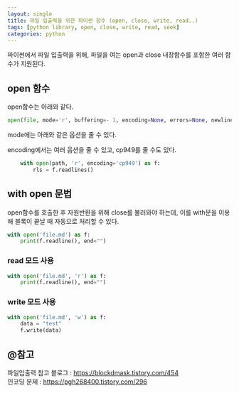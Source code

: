 ```yaml
---
layout: single
title: 파일 입출력을 위한 파이썬 함수 (open, close, write, read..)
tags: [python library, open, close, write, read, seek]
categories: python
---
```


파이썬에서 파일 입출력을 위해, 파일을 여는 open과 close 내장함수를 포함한 여러 함수가 지원된다.   


## open 함수

open함수는 아래와 같다.
```python
open(file, mode='r', buffering=- 1, encoding=None, errors=None, newline=None, closefd=True, opener=None)
```

mode에는 아래와 같은 옵션을 줄 수 있다.
  


encoding에서는 여러 옵션을 줄 수 있고, cp949를 줄 수도 있다.
```python
    with open(path, 'r', encoding='cp949') as f:
		rls = f.readlines()
```
## with open 문법
open함수를 호출한 후 자원반환을 위해 close를 불러와야 하는데, 이를 with문을 이용해 블록이 끝날 때 자동으로 처리할 수 있다.
```python
with open('file.md') as f:
	print(f.readline(), end="")
```

### read 모드 사용
````python
with open('file.md', 'r') as f:
	print(f.readline(), end="")
````
### write 모드 사용
```python
with open('file.md', 'w') as f:
    data = "test"
    f.write(data)
```


## @참고
파일입출력 참고 블로그 : https://blockdmask.tistory.com/454  
인코딩 문제 : https://pgh268400.tistory.com/296